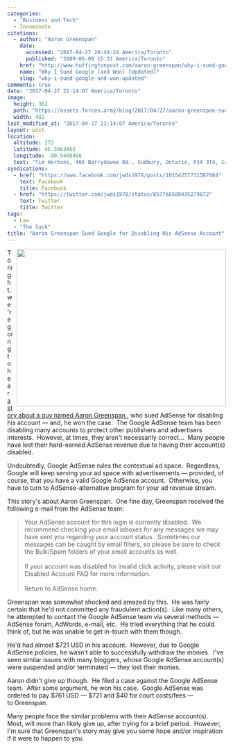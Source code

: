 ```yaml
---
categories:
  - "Business and Tech"
  - Innominate
citations:
  - author: "Aaron Greenspan"
    date:
      accessed: "2017-04-27 20:49:24 America/Toronto"
      published: "2009-06-09 15:31 America/Toronto"
    href: "http://www.huffingtonpost.com/aaron-greenspan/why-i-sued-google-and-won_b_172403.html"
    name: "Why I Sued Google (and Won) [Updated]"
    slug: "why-i-sued-google-and-won-updated"
comments: true
date: "2017-04-27 21:14:07 America/Toronto"
image:
  height: 362
  path: "https://assets.forces.army/blog/2017/04/27/aaron-greenspan-sued-google-for-disabling-his-adsense-account/hotlink-ok/innominate_1_482x362.png"
  width: 482
last_modified_at: "2017-04-27 21:14:07 America/Toronto"
layout: post
location:
  altitude: 272
  latitude: 46.5063465
  longitude: -80.9448486
  text: "Tim Hortons, 465 Barrydowne Rd., Sudbury, Ontario, P3A 3T4, Canada"
syndications:
  - href: "https://www.facebook.com/jwds1978/posts/10154257731587084"
    text: Facebook
    title: Facebook
  - href: "https://twitter.com/jwds1978/status/857768580435279872"
    text: Twitter
    title: Twitter
tags:
  - Law
  - "The Suck"
title: "Aaron Greenspan Sued Google for Disabling His AdSense Account"
---
```


<img
  alt="" height="362" src="{{ site.uri.assets }}/blog/2017/04/27/aaron-greenspan-sued-google-for-disabling-his-adsense-account/innominate_1_482x362.png"
  style="border: 0px; float: right; margin-bottom: 10px; margin-left: 10px;" width="482" />
<p>
  Tonight, we're going to hear
  <a href="{{ site.url }}{{ page.url }}#cite-why-i-sued-google-and-won-updated" rel="me" title="Why I Sued Google (and Won) [Updated]">
    a story about a guy named Aaron Greenspan
  </a>,
  who sued AdSense for disabling his account &#8212; and, he won the case.&nbsp; The Google AdSense team has been disabling many accounts to protect other
  publishers and advertisers interests.&nbsp; However, at times, they aren't necessarily correct&hellip;&nbsp; Many people have lost their hard-earned AdSense
  revenue due to having their account(s) disabled.
</p>
<p>
  Undoubtedly, Google AdSense rules the contextual ad space.&nbsp; Regardless, Google will keep serving your ad space with advertisements &#8212; provided, of
  course, that you have a valid Google AdSense account.&nbsp; Otherwise, you have to turn to AdSense-alternative program for your ad revenue stream.
</p>
<!-- excerptBreak -->
<p>
  This story's about Aaron Greenspan.&nbsp; One fine day, Greenspan received the following e-mail from the AdSense team:
  <blockquote cite="{{ site.url }}{{ page.url }}#cite-why-i-sued-google-and-won-updated">
    Your AdSense account for this login is currently disabled.&nbsp; We recommend checking your email inboxes for any messages we may have sent you regarding
    your account status.&nbsp; Sometimes our messages can be caught by email filters, so please be sure to check the Bulk/Spam folders of your email accounts as
    well.<br />
    &nbsp;<br />
    If your account was disabled for invalid click activity, please visit our Disabled Account FAQ for more information.<br />
    &nbsp;<br />
    Return to AdSense home.
  </blockquote>
</p>
<p>
  Greenspan was somewhat shocked and amazed by this.&nbsp; He was fairly certain that he'd not committed any fraudulent action(s).&nbsp; Like many others, he
  attempted to contact the Google AdSense team via several methods &#8212; AdSense forum, AdWords, e-mail, etc.&nbsp; He tried everything that he could think
  of, but he was unable to get in-touch with them though.
</p>
<p>
  He'd had almost $721 USD in his account.&nbsp; However, due to Google AdSense policies, he wasn't able to successfully withdraw the monies.&nbsp; I've seen
  similar issues with many bloggers, whose Google AdSense account(s) were suspended and/or terminated &#8212; they lost their monies.
</p>
<p>
  Aaron didn't give up though.&nbsp; He filed a case against the Google AdSense team.&nbsp; After some argument, he won his case.&nbsp; Google AdSense was
  ordered to pay $761 USD &#8212; $721 and $40 for court costs/fees &#8212; to Greenspan.
</p>
<p>
  Many people face the similar problems with their AdSense account(s).&nbsp; Most, will more than likely give up, after trying for a brief period.&nbsp;
  However, I'm sure that Greenspan's story may give you some hope and/or inspiration if it were to happen to you.
</p>
